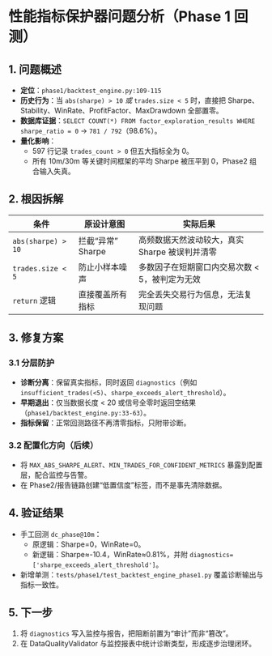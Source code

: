 # 性能指标保护器问题分析（Phase 1 回测）

## 1. 问题概述
- **定位**：`phase1/backtest_engine.py:109-115`
- **历史行为**：当 `abs(sharpe) > 10` *或* `trades.size < 5` 时，直接把 Sharpe、Stability、WinRate、ProfitFactor、MaxDrawdown 全部置零。
- **数据库证据**：`SELECT COUNT(*) FROM factor_exploration_results WHERE sharpe_ratio = 0` → `781 / 792`（98.6%）。
- **量化影响**：
  - 597 行记录 `trades_count > 0` 但五大指标全为 0。
  - 所有 10m/30m 等关键时间框架的平均 Sharpe 被压平到 0，Phase2 组合输入失真。

## 2. 根因拆解
| 条件 | 原设计意图 | 实际后果 |
| --- | --- | --- |
| `abs(sharpe) > 10` | 拦截“异常” Sharpe | 高频数据天然波动较大，真实 Sharpe 被误判并清零 |
| `trades.size < 5` | 防止小样本噪声 | 多数因子在短期窗口内交易次数 < 5，被判定为无效 |
| `return` 逻辑 | 直接覆盖所有指标 | 完全丢失交易行为信息，无法复现问题 |

## 3. 修复方案
### 3.1 分层防护
- **诊断分离**：保留真实指标，同时返回 `diagnostics`（例如 `insufficient_trades(<5)`、`sharpe_exceeds_alert_threshold`）。
- **早期退出**：仅当数据长度 < 20 或信号全零时返回空结果（`phase1/backtest_engine.py:33-63`）。
- **指标保留**：正常回测路径不再清零指标，只附带诊断。

### 3.2 配置化方向（后续）
- 将 `MAX_ABS_SHARPE_ALERT`、`MIN_TRADES_FOR_CONFIDENT_METRICS` 暴露到配置层，配合监控与告警。
- 在 Phase2/报告链路创建“低置信度”标签，而不是事先清除数据。

## 4. 验证结果
- 手工回测 `dc_phase@10m`：
  - 原逻辑：Sharpe=0，WinRate=0。
  - 新逻辑：Sharpe≈-10.4，WinRate≈0.81%，并附 `diagnostics=['sharpe_exceeds_alert_threshold']`。
- 新增单测：`tests/phase1/test_backtest_engine_phase1.py` 覆盖诊断输出与指标一致性。

## 5. 下一步
1. 将 `diagnostics` 写入监控与报告，把阻断前置为“审计”而非“篡改”。
2. 在 DataQualityValidator 与监控报表中统计诊断类型，形成逐步治理闭环。
